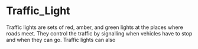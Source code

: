 # Traffic_Light
Traffic lights are sets of red, amber, and green lights at the places where roads meet. They control the traffic by signalling when vehicles have to stop and when they can go. Traffic lights can also 
